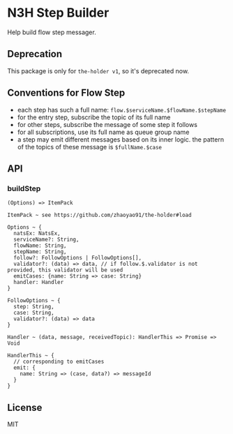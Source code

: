 # N3H Step Builder

Help build flow step messager.

## Deprecation

This package is only for `the-holder v1`, so it's deprecated now.

## Conventions for Flow Step

- each step has such a full name: `flow.$serviceName.$flowName.$stepName`
- for the entry step, subscribe the topic of its full name
- for other steps, subscribe the message of some step it follows
- for all subscriptions, use its full name as queue group name
- a step may emit different messages based on its inner logic. the pattern of the topics of these message is `$fullName.$case`

## API

### buildStep

```
(Options) => ItemPack

ItemPack ~ see https://github.com/zhaoyao91/the-holder#load

Options ~ {
  natsEx: NatsEx,
  serviceName?: String,
  flowName: String,
  stepName: String,
  follow?: FollowOptions | FollowOptions[],
  validator?: (data) => data, // if follow.$.validator is not provided, this validator will be used
  emitCases: {name: String => case: String}
  handler: Handler
}

FollowOptions ~ {
  step: String,
  case: String,
  validator?: (data) => data
}

Handler ~ (data, message, receivedTopic): HandlerThis => Promise => Void

HandlerThis ~ {
  // corresponding to emitCases
  emit: {
    name: String => (case, data?) => messageId
  }
}
```

## License

MIT
